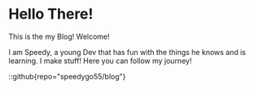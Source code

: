 # Hello There!

This is the my Blog! Welcome!

I am Speedy, a young Dev that has fun with the things he knows and is learning. I make stuff! Here you can follow my journey!

::github{repo="speedygo55/blog"}